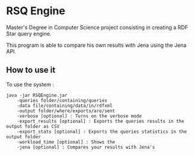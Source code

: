 # RSQ Engine

Master's Degree in Computer Science project consisting in creating a RDF Star query engine.

This program is able to compare his own results with Jena using the Jena API.

## How to use it

To use the system : 

	java -jar RSQEngine.jar
		-queries folder/containing/queries
		-data file/containing/data/in/rdfxml
		-output folder/where/exports/are/sent
		-verbose [optional] : Turns on the verbose mode
		-export_results [optional] : Exports the queries results in the output folder as CSV
		-export_stats [optional] : Exports the queries statistics in the output folder
		-workload_time [optional] : Shows the
		-jena [optional] : Compares your results with Jena's
